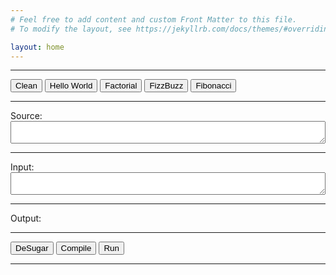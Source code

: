 ```yaml
---
# Feel free to add content and custom Front Matter to this file.
# To modify the layout, see https://jekyllrb.com/docs/themes/#overriding-theme-defaults

layout: home
---
```


<hr />
<button id='clean'>Clean</button>
<button id='hello-world'>Hello World</button>
<button id='factorial'>Factorial</button>
<button id='fizzbuzz'>FizzBuzz</button>
<button id='fibonacci'>Fibonacci</button>
<hr />
Source:
<textarea id='source' style='width: 100%;'></textarea>
<hr />
Input:
<textarea id='input' style='width: 100%;'></textarea>
<hr />
Output:
<div id='output'></div>
<hr />
<button id='deSugar'>DeSugar</button>
<button id='compile'>Compile</button>
<button id='run'>Run</button>
<hr />
<script src="/assets/js/udash-fastopt.js"></script>
